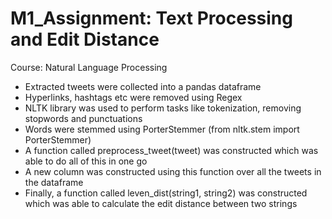 # M1_Assignment: Text Processing and Edit Distance

Course: Natural Language Processing

- Extracted tweets were collected into a pandas dataframe
- Hyperlinks, hashtags etc were removed using Regex
- NLTK library was used to perform tasks like tokenization, removing stopwords and punctuations
- Words were stemmed using PorterStemmer (from nltk.stem import PorterStemmer)
- A function called preprocess_tweet(tweet) was constructed which was able to do all of this in one go
- A new column was constructed using this function over all the tweets in the dataframe
- Finally, a function called leven_dist(string1, string2) was constructed which was able to calculate the edit distance between two strings

